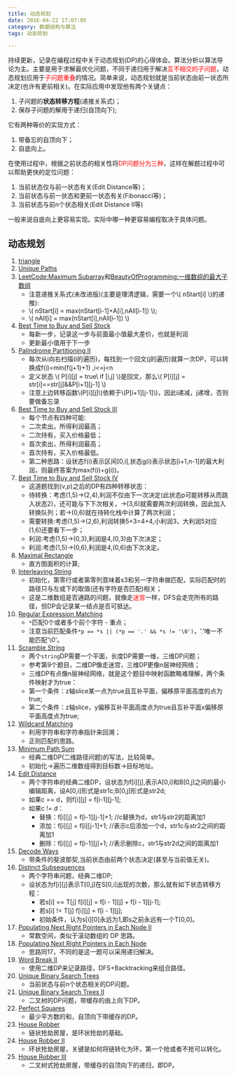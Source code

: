 ```yaml
---
title: 动态规划
date: 2016-04-22 17:07:05
category: 数据结构与算法
tags: 动态规划

---
```


持续更新，记录在编程过程中关于动态规划(DP)的心得体会。算法分析以算法导论为主。主要是用于求解最优化问题，不同于递归用于解决<font color = red>互不相交的子问题</font>，动态规划应用于<font color = red>子问题重叠</font>的情况。简单来说，动态规划就是当前状态由前一状态所决定(也许有更前相关)。在实际应用中发现他有两个关键点：
1. 子问题的**状态转移方程**(递推关系式)；
2. 保存子问题的解用于递归(自顶向下);

它有两种等价的实现方式：
1. 带备忘的自顶向下；
2. 自底向上。

在使用过程中，根据之前状态的相关性将<font color = red>DP问题分为三种</font>，这样在解题过程中可以帮助更快的定位问题：
1. 当前状态仅与前一状态有关(Edit Distance等)；
2. 当前状态与前一状态和更前一状态有关(Fibonacci等)；
3. 当前状态与前n个状态相关(Edit Distance II等)

一般来说自底向上更容易实现。实际中哪一种更容易编程取决于具体问题。

## 动态规划

1. [triangle](https://github.com/applefishsky009/LeetCode/blob/master/120%20-%20Triangle/120%20-%20Triangle.cpp)
2. [Unique Paths](https://github.com/applefishsky009/LeetCode/tree/master/62%20-%20Unique%20Paths)
3. [LeetCode:Maximum Subarray](https://github.com/applefishsky009/LeetCode/blob/master/53%20-%20Maximum%20Subarray/53%20-%20Maximum%20Subarray.cpp)和[BeautyOfProgramming:一维数组的最大子数组](https://github.com/applefishsky009/BeautyOfProgramming/blob/master/2.14%20-%20%E4%B8%80%E7%BB%B4%E6%95%B0%E7%BB%84%E7%9A%84%E6%9C%80%E5%A4%A7%E5%AD%90%E6%95%B0%E7%BB%84/2.14.cpp)
	+ 注意递推关系式(未改进版)(主要是理清逻辑，需要一个\\( nStart[i] \\)的递推):
	+ \\( nStart[i] = max(nStart[i-1]+A[i],nAll[i-1]) \\);
	+ \\( nAll[i] = max(nStart[i],nAll[i-1]) \\) 
4. [Best Time to Buy and Sell Stock](https://github.com/applefishsky009/LeetCode/blob/master/121%20-%20Best%20Time%20to%20Buy%20and%20Sell%20Stock/121%20-%20Best%20Time%20to%20Buy%20and%20Sell%20Stock.cpp)
	+ 每新一步，记录这一步与前面最小值最大差价，也就是利润
	+ 更新最小值用于下一步
5. [Palindrome Partitioning II](https://github.com/applefishsky009/LeetCode/blob/master/132%20-%20Palindrome%20Partitioning%20II/132%20-%20Palindrome%20Partitioning%20II.cpp)
	+ 每次从i向右扫描(i的遍历)，每找到一个回文(j的遍历)就算一次DP，可以转换成f(i)=min{f(j+1)+1} ,i<=j<n
	+ 定义状态 \\( P[i][j] = true\ if [i,j] \\)是回文，那么\\( P[i][j] = str[i]==str[j]\&\&P[i+1][j-1] \\)
	+ 注意上边转移函数\\(P[i][j]\\)依赖于\\(P[i+1][j-1]\\)，因此i递减，j递增，否则要做备忘录
6. [Best Time to Buy and Sell Stock III](https://github.com/applefishsky009/LeetCode/blob/master/123%20-%20Best%20Time%20to%20Buy%20and%20Sell%20Stock%20III/123%20-%20Best%20Time%20to%20Buy%20and%20Sell%20Stock%20III.cpp)
	+ 每个节点有四种可能:
	+ 二次卖出，所得利润最高；
	+ 二次持有，买入价格最低；
	+ 首次卖出，所得利润最高；
	+ 首次持有，买入价格最低。
	+ 第二种思路：设状态f(i)表示区间[0,i],状态g(i)表示状态[i+1,n-1]的最大利润，则最终答案为max(f(i)+g(i))。
7. [Best Time to Buy and Sell Stock IV](https://github.com/applefishsky009/LeetCode/blob/master/188%20-%20Best%20Time%20to%20Buy%20and%20Sell%20Stock%20IV/188%20-%20Best%20Time%20to%20Buy%20and%20Sell%20Stock%20IV.cpp)
	+ 这道题找到(v,p)之后的DP有四种转移状态：
	+ 待转换：考虑(1,5)->(2,4),利润不仅由下一次决定(此状态p可能转移从而跳入状态2)，还可能与下下次相关，->(3,6)就需要两次利润转换，因此加入转换队列；若->(0,6)就在待转化栈中计算了两次利润；
	+ 需要转换:考虑(1,5)->(2,6),利润转换5+3=4+4,小利润3，大利润5对应(1,6)还要看下一步；
	+ 利润:考虑(1,5)->(0,3),利润是4,(0,3)由下次决定；
	+ 利润:考虑(1,5)->(0,6),利润是4,(0,6)由下次决定。
8. [Maximal Rectangle](https://github.com/applefishsky009/LeetCode/blob/master/85%20-%20Maximal%20Rectangle/85%20-%20Maximal%20Rectangle.cpp)
	+ 直方图面积的计算;
9. [Interleaving String](https://github.com/applefishsky009/LeetCode/blob/master/97%20-%20Interleaving%20String/97%20-%20Interleaving%20String.cpp)
	+ 初始化，第零行或者第零列意味着s3和另一字符串做匹配，实际匹配时的路径只与左或下的取值(还有字符是否匹配)相关；
	+ 这是二维数组是否通路的问题，就像走<font color=red>迷宫</font>一样，DFS会走完所有的路径，但DP会记录某一结点是否可抵达。
10. [Regular Expression Matching](https://github.com/applefishsky009/LeetCode/blob/master/10%20-%20Regular%20Expression%20Matching/10%20-%20Regular%20Expression%20Matching.cpp)
	+ `*`匹配0个或者多个前个字符 - 重点；
	+ 注意当前匹配条件`*p == *s || (*p == '.' && *s != '\0')`，'.'唯一不能匹配'\0'。
11. [Scramble String](https://github.com/applefishsky009/LeetCode/blob/master/87%20-%20Scramble%20String/87%20-%20Scramble%20String.cpp)
	+ 两个`string`DP需要一个平面，长度DP需要一维，三维DP问题；
	+ 参考第9个题目，二维DP像走迷宫，三维DP更像n层神经网络；
	+ 三维DP有点像n层神经网络，就是这个题目中映射函数略难理解，两个条件映射才为true：
	+ 第一个条件：z轴slice某一点为true且互补平面，偏移原平面高度的点为true;
	+ 第二个条件：z轴slice，y偏移互补平面高度点为true且互补平面x偏移原平面高度点为true;
12. [Wildcard Matching](https://github.com/applefishsky009/LeetCode/blob/master/44%20-%20Wildcard%20Matching/44%20-%20Wildcard%20Matching.cpp)
	+ 利用字符串和字符串指针来回溯；
	+ 正则匹配的思路。
13. [Minimum Path Sum](https://github.com/applefishsky009/LeetCode/blob/master/64%20-%20Minimum%20Path%20Sum/64%20-%20Minimum%20Path%20Sum.cpp)
	+ 经典二维DP(二维路径问题)的写法，比较简单。
	+ 初始化->遍历二维数组得到目标数->目标地址。
14. [Edit Distance](https://github.com/applefishsky009/LeetCode/blob/master/72%20-%20Edit%20Distance/72%20-%20Edit%20Distance.cpp)
	+ 两个字符串的经典二维DP，设状态为f[i][j],表示A[0,i]和B[0,j]之间的最小编辑距离，设A[0,i]形式是str1c;B[0,j]形式是str2d;
	+ 如果c == d，则f[i][j] = f[i-1][j-1];
	+ 如果c != d：
		+ 替换：f[i][j] = f[i-1][j-1]+1;	//c替换为d，str1与str2的距离加1
		+ 添加：f[i][j] = f[i][j-1]+1;	//表示c后添加一个d，str1c与str2之间的距离加1
		+ 删除：f[i][j] = f[i-1][j]+1;	//表示删除c，str1与str2d之间的距离加1
15. [Decode Ways](https://github.com/applefishsky009/LeetCode/blob/master/91%20-%20Decode%20Ways/91%20-%20Decode%20Ways.cpp)
	+ 带条件的斐波那契,当前状态由前两个状态决定(甚至与当前值无关)。
16. [Distinct Subsequences](https://github.com/applefishsky009/LeetCode/blob/master/115%20-%20Distinct%20Subsequences/115%20-%20Distinct%20Subsequences.cpp)
	+ 两个字符串问题，经典二维DP;
	+ 设状态为f[i][j]表示T[0,j]在S[0,i]出现的次数，那么就有如下状态转移方程：
		+ 若s[i] == T[j] f[i][j] = f[i - 1][j] + f[i - 1][j-1];
		+ 若s[i] != T[j] f[i][j] = f[i - 1][j];
		+ 初始条件，认为s[i][0]永远为1,即s之前永远有一个T[0,0]。
17. [Populating Next Right Pointers in Each Node II](https://github.com/applefishsky009/LeetCode/blob/master/117%20-%20Populating%20Next%20Right%20Pointers%20in%20Each%20Node%20II/117%20-%20Populating%20Next%20Right%20Pointers%20in%20Each%20Node%20II.cpp)
	+ 常数空间，类似于滚动数组的 DP 思路。
18. [Populating Next Right Pointers in Each Node](https://github.com/applefishsky009/LeetCode/blob/master/116%20-%20Populating%20Next%20Right%20Pointers%20in%20Each%20Node/116%20-%20Populating%20Next%20Right%20Pointers%20in%20Each%20Node.cpp)
	+ 思路同17，不同的是这一题可以采用递归解决。
19. [Word Break II](https://github.com/applefishsky009/LeetCode/blob/master/140%20-%20Word%20Break%20II/140%20-%20Word%20Break%20II.cpp)
	+ 使用二维DP来记录路径，DFS+Backtracking来组合路径。
20. [Unique Binary Search Trees](https://github.com/applefishsky009/LeetCode/blob/master/96%20-%20Unique%20Binary%20Search%20Trees/96%20-%20Unique%20Binary%20Search%20Trees.cpp)
	+ 当前状态与前n个状态相关的DP问题。
21. [Unique Binary Search Trees II](https://github.com/applefishsky009/LeetCode/blob/master/95%20-%20Unique%20Binary%20Search%20Trees%20II/95%20-%20Unique%20Binary%20Search%20Trees%20II.cpp)
	+ 二叉树的DP问题，带缓存的由上向下DP。
22. [Perfect Squares](https://github.com/applefishsky009/LeetCode/blob/master/279%20-%20Perfect%20Squares/279%20-%20Perfect%20Squares.cpp)
	+ 最少平方数的和，自顶向下带缓存的DP。
23. [House Robber](https://github.com/applefishsky009/LeetCode/blob/master/198%20-%20House%20Robber/198%20-%20House%20Robber.cpp)
	+ 链状抢劫房屋，是环状抢劫的基础。
24. [House Robber II](https://github.com/applefishsky009/LeetCode/blob/master/213%20-%20House%20Robber%20II/213%20-%20House%20Robber%20II.cpp)
	+ 环状抢劫房屋，关键是如何将链转化为环，第一个抢或者不抢可以转化。
25. [House Robber III](https://github.com/applefishsky009/LeetCode/blob/master/337%20-%20House%20Robber%20III/337%20-%20House%20Robber%20III.cpp)
	+ 二叉树式抢劫房屋，带缓存的自顶向下的递归，即DP。